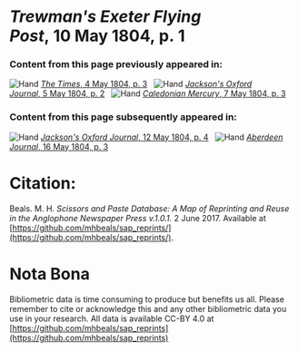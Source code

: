 # *Trewman's Exeter Flying Post*, 10 May 1804, p. 1  
  
### Content from this page previously appeared in:  
![Hand](http://scissorsandpaste.net/wp-content/uploads/2017/06/smallhandpointer.png) [*The Times*, 4 May 1804, p. 3](https://mhbeals.github.io/sap_html/The-Times/The-Times-4-May-1804-p-3)  
![Hand](http://scissorsandpaste.net/wp-content/uploads/2017/06/smallhandpointer.png) [*Jackson's Oxford Journal*, 5 May 1804, p. 2](https://mhbeals.github.io/sap_html/Jackson's-Oxford-Journal/Jackson's-Oxford-Journal-5-May-1804-p-2)  
![Hand](http://scissorsandpaste.net/wp-content/uploads/2017/06/smallhandpointer.png) [*Caledonian Mercury*, 7 May 1804, p. 3](https://mhbeals.github.io/sap_html/Caledonian-Mercury/Caledonian-Mercury-7-May-1804-p-3)  
  
### Content from this page subsequently appeared in:  
![Hand](http://scissorsandpaste.net/wp-content/uploads/2017/06/smallhandpointer.png) [*Jackson's Oxford Journal*, 12 May 1804, p. 4](https://mhbeals.github.io/sap_html/Jackson's-Oxford-Journal/Jackson's-Oxford-Journal-12-May-1804-p-4)  
![Hand](http://scissorsandpaste.net/wp-content/uploads/2017/06/smallhandpointer.png) [*Aberdeen Journal*, 16 May 1804, p. 3](https://mhbeals.github.io/sap_html/Aberdeen-Journal/Aberdeen-Journal-16-May-1804-p-3)  


# Citation: 

Beals. M. H. *Scissors and Paste Database: A Map of Reprinting and Reuse in the Anglophone Newspaper Press v.1.0.1.* 2 June 2017. Available at [https://github.com/mhbeals/sap_reprints/](https://github.com/mhbeals/sap_reprints/). 

# Nota Bona

Bibliometric data is time consuming to produce but benefits us all. Please remember to cite or acknowledge this and any other bibliometric data you use in your research. All data is available CC-BY 4.0 at [https://github.com/mhbeals/sap_reprints](https://github.com/mhbeals/sap_reprints)